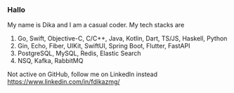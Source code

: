 ### Hallo
My name is Dika and I am a casual coder. My tech stacks are 

1. Go, Swift, Objective-C, C/C++, Java, Kotlin, Dart, TS/JS, Haskell, Python
2. Gin, Echo, Fiber, UIKit, SwiftUI, Spring Boot, Flutter, FastAPI
3. PostgreSQL, MySQL, Redis, Elastic Search
4. NSQ, Kafka, RabbitMQ

Not active on GitHub, follow me on LinkedIn instead https://www.linkedin.com/in/fdikazmg/

